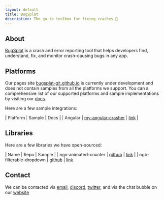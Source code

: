```yaml
---
layout: default
title: BugSplat 
description: The go-to toolbox for fixing crashes 🧰
---
```


## About

[BugSplat](https://bugsplat.com) is a crash and error reporting tool that helps developers find, understand, fix, and monitor crash-causing bugs in any app.

## Platforms

Our pages site [bugsplat-git.github.io](bugsplat-git.github.io) is currently under development and does not contain samples from all the platforms we support. You can a comprehensive list of our supported platforms and sample implementations by visiting our [docs](https://docs.bugsplat.com/introduction/getting-started/integrations).

Here are a few sample integrations:

| Platform | Sample | Docs |
| Angular  | [my-angular-crasher](./my-angular-crasher/) | [link](https://docs.bugsplat.com/introduction/getting-started/integrations/web/angular) |

## Libraries

Here are a few libraries we have open-sourced:

| Name | Repo | Sample |
| ngx-animated-counter | [github](https://github.com/BugSplat-Git/ngx-animated-counter) | [link](./ngx-animated-counter-example) |
| ngb-filterable-dropdown | [github](https://github.com/BugSplat-Git/ngx-animated-counter) | [link](../ngb-filterable-dropdown-example/)

## Contact

We can be contacted via [email](mailto:support@bugsplat.com), [discord](https://discord.gg/K4KjjRV5ve), [twitter](https://twitter.com/bugsplatco), and via the chat bubble on our [website](https://bugsplat.com)
